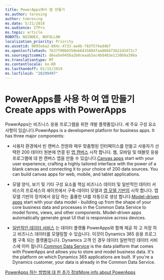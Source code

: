 ```yaml
---
title: PowerApps에서 앱 만들기
ms.author: toresing
author: tomresing
ms.date: 5/21/2018
ms.audience: ITPro
ms.topic: article
ROBOTS: NOINDEX, NOFOLLOW
localization_priority: Priority
ms.assetid: 0095e6a2-884c-4733-aa4b-783f574ad4b7
ms.openlocfilehash: 7637f90b0358eb6435884faa860473622d3d72c7
ms.sourcegitcommit: d6ea5e9458a2b8ceaab3ac4bd483e1130b9a398a
ms.translationtype: MT
ms.contentlocale: ko-KR
ms.lasthandoff: 01/15/2019
ms.locfileid: "28299497"
---
```

# <a name="create-apps-with-powerapps"></a><span data-ttu-id="dc9ae-102">PowerApps를 사용 하 여 앱 만들기</span><span class="sxs-lookup"><span data-stu-id="dc9ae-102">Create apps with PowerApps</span></span>

<span data-ttu-id="dc9ae-p101">PowerApps는 비즈니스 응용 프로그램을 위한 개발 플랫폼입니다. 세 주요 구성 요소 사항이 있습니다.</span><span class="sxs-lookup"><span data-stu-id="dc9ae-p101">PowerApps is a development platform for business apps. It has three major components:</span></span> 
  
- <span data-ttu-id="dc9ae-p102">사용자 환경에서 빈 캔버스 전원와 매우 맞춤형된 인터페이스를 만들고 사용자가 선택한 200 데이터 원본에 연결 된 [앱 캔버스](https://go.microsoft.com/fwlink/?linkid=874495) 시작 합니다. 웹, 모바일 및 태블릿 응용 프로그램에 대 한 캔버스 앱을 만들 수 있습니다.</span><span class="sxs-lookup"><span data-stu-id="dc9ae-p102">[Canvas apps](https://go.microsoft.com/fwlink/?linkid=874495) start with your user experience, crafting a highly tailored interface with the power of a blank canvas and connecting it to your choice of 200 data sources. You can build canvas apps for web, mobile, and tablet applications.</span></span> 
    
- <span data-ttu-id="dc9ae-p103">모델 양식, 보기 및 기타 구성 요소를 핵심 비즈니스 데이터 및 일반적인 데이터 서비스의 프로세스의 셰이프에서 구축-데이터 모델과 [앱 모델 기반의](https://go.microsoft.com/fwlink/?linkid=874496) 시작 합니다. 앱 모델 기반의 장치에서 응답 하는 훌륭한 UI를 자동으로 생성 합니다.</span><span class="sxs-lookup"><span data-stu-id="dc9ae-p103">[Model-driven apps](https://go.microsoft.com/fwlink/?linkid=874496) start with your data model - building up from the shape of your core business data and processes in the Common Data Service to model forms, views, and other components. Model-driven apps automatically generate great UI that is responsive across devices.</span></span> 
    
- <span data-ttu-id="dc9ae-p104">[일반적인 데이터 서비스](https://go.microsoft.com/fwlink/?linkid=874497) 는 데이터 플랫폼 PowerApps와 함께 제공 하 고 저장 하 고 비즈니스 데이터를 모델링할 수 있습니다. 이것이 Dynamics 365 응용 프로그램 구축 되는 플랫폼입니다. Dynamics 고객 인 경우 데이터 일반적인 데이터 서비스에 이미 됩니다.</span><span class="sxs-lookup"><span data-stu-id="dc9ae-p104">[Common Data Service](https://go.microsoft.com/fwlink/?linkid=874497) is the data platform that comes with PowerApps and allows you to store and model business data. It's the platform on which Dynamics 365 applications are built. If you're a Dynamics customer, your data is already in the Common Data Service.</span></span> 
    
[<span data-ttu-id="dc9ae-112">PowerApps 하는 방법에 대 한 추가 정보</span><span class="sxs-lookup"><span data-stu-id="dc9ae-112">More info about PowerApps</span></span>](https://go.microsoft.com/fwlink/?linkid=874498)
  

